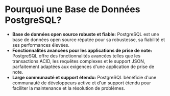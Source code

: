 
# Pourquoi une Base de Données PostgreSQL?

- **Base de données open source robuste et fiable:** PostgreSQL est une base de données open source réputée pour sa robustesse, sa fiabilité et ses performances élevées.
- **Fonctionnalités avancées pour les applications de prise de note:** PostgreSQL offre des fonctionnalités avancées telles que les transactions ACID, les requêtes complexes et le support JSON, parfaitement adaptées aux exigences d'une application de prise de note.
- **Large communauté et support étendu:** PostgreSQL bénéficie d'une communauté de développeurs active et d'un support étendu pour faciliter la maintenance et la résolution de problèmes.
